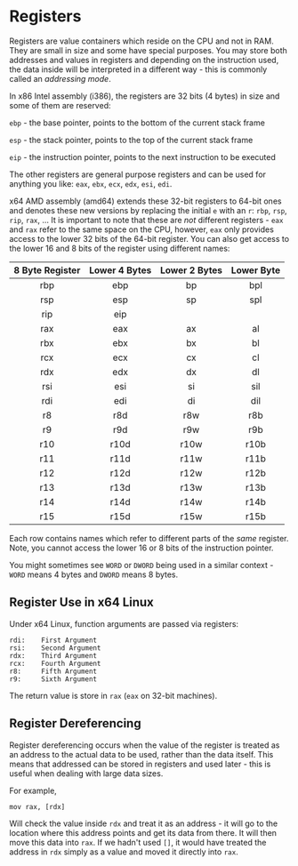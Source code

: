 # Registers
Registers are value containers which reside on the CPU and not in RAM. They are small in size and some have special purposes. You may store both addresses and values in registers and depending on the instruction used, the data inside will be interpreted in a different way - this is commonly called an *addressing mode*.

In x86 Intel assembly (i386), the registers are 32 bits (4 bytes) in size and some of them are reserved:

`ebp` - the base pointer, points to the bottom of the current stack frame

`esp` - the stack pointer, points to the top of the current stack frame

`eip` - the instruction pointer, points to the next instruction to be executed

The other registers are general purpose registers and can be used for anything you like:
`eax`, `ebx`, `ecx`, `edx`, `esi`, `edi`.

x64 AMD assembly (amd64) extends these 32-bit registers to 64-bit ones and denotes these new versions by replacing the initial `e` with an `r`: `rbp`, `rsp`, `rip`, `rax`, ... It is important to note that these are *not* different registers - `eax` and `rax` refer to the same space on the CPU, however, `eax` only provides access to the lower 32 bits of the 64-bit register. You can also get access to the lower 16 and 8 bits of the register using different names:


 8 Byte Register | Lower 4 Bytes | Lower 2 Bytes | Lower Byte 
:---------------:|:-------------:|:-------------:|:---------------:
   rbp           |     ebp       |     bp        |     bpl    
   rsp           |     esp       |     sp        |     spl    
   rip           |     eip       |               |            
   rax           |     eax       |     ax        |     al     
   rbx           |     ebx       |     bx        |     bl     
   rcx           |     ecx       |     cx        |     cl     
   rdx           |     edx       |     dx        |     dl     
   rsi           |     esi       |     si        |     sil    
   rdi           |     edi       |     di        |     dil    
   r8            |     r8d       |     r8w       |     r8b    
   r9            |     r9d       |     r9w       |     r9b    
   r10           |     r10d      |     r10w      |     r10b   
   r11           |     r11d      |     r11w      |     r11b  
   r12           |     r12d      |     r12w      |     r12b   
   r13           |     r13d      |     r13w      |     r13b   
   r14           |     r14d      |     r14w      |     r14b   
   r15           |     r15d      |     r15w      |     r15b   


Each row contains names which refer to different parts of the *same* register. Note, you cannot access the lower 16 or 8 bits of the instruction pointer.

You might sometimes see `WORD` or `DWORD` being used in a similar context - `WORD` means 4 bytes and `DWORD` means 8 bytes.

## Register Use in x64 Linux
Under x64 Linux, function arguments are passed via registers:
```
rdi:    First Argument
rsi:    Second Argument
rdx:    Third Argument
rcx:    Fourth Argument
r8:     Fifth Argument
r9:     Sixth Argument
```

The return value is store in `rax` (`eax` on 32-bit machines).

## Register Dereferencing
Register dereferencing occurs when the value of the register is treated as an address to the actual data to be used, rather than the data itself. This means that addressed can be stored in registers and used later - this is useful when dealing with large data sizes.

For example,

```
mov rax, [rdx]
```

Will check the value inside `rdx` and treat it as an address - it will go to the location where this address points and get its data from there. It will then move this data into `rax`. If we hadn't used `[]`, it would have treated the address in `rdx` simply as a value and moved it directly into `rax`.